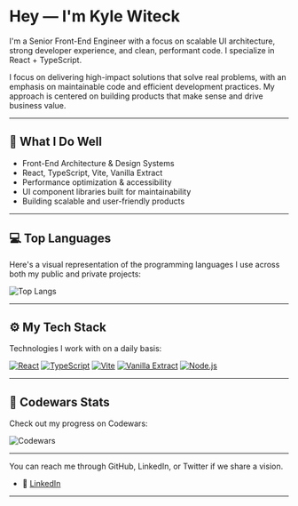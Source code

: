 # Hey — I'm Kyle Witeck

I'm a Senior Front-End Engineer with a focus on scalable UI architecture, strong developer experience, and clean, performant code. I specialize in React + TypeScript.

I focus on delivering high-impact solutions that solve real problems, with an emphasis on maintainable code and efficient development practices. My approach is centered on building products that make sense and drive business value.

---

## 🧠 What I Do Well

- Front-End Architecture & Design Systems
- React, TypeScript, Vite, Vanilla Extract
- Performance optimization & accessibility
- UI component libraries built for maintainability
- Building scalable and user-friendly products

---

## 💻 Top Languages

Here's a visual representation of the programming languages I use across both my public and private projects:

![Top Langs](https://github-readme-stats.vercel.app/api/top-langs/?username=KyleWiteck&layout=pie&theme=tokyonight&hide=html&langs_count=20)

---

## ⚙️ My Tech Stack

Technologies I work with on a daily basis:

[![React](https://img.shields.io/badge/React-%23104E8B.svg)](https://reactjs.org/)
[![TypeScript](https://img.shields.io/badge/TypeScript-%233178C6.svg)](https://www.typescriptlang.org/)
[![Vite](https://img.shields.io/badge/Vite-%2356B1F0.svg)](https://vitejs.dev/)
[![Vanilla Extract](https://img.shields.io/badge/Vanilla_Extract-%23365C7D.svg)](https://vanilla-extract.style/)
[![Node.js](https://img.shields.io/badge/Node.js-%23339933.svg)](https://nodejs.org/)

---

## 🌱 Codewars Stats

Check out my progress on Codewars:

![Codewars](https://www.codewars.com/users/B1n@ryB1ts/badges/large)

---

You can reach me through GitHub, LinkedIn, or Twitter if we share a vision.

- 📝 [LinkedIn](https://www.linkedin.com/in/KyleWiteck)

---

